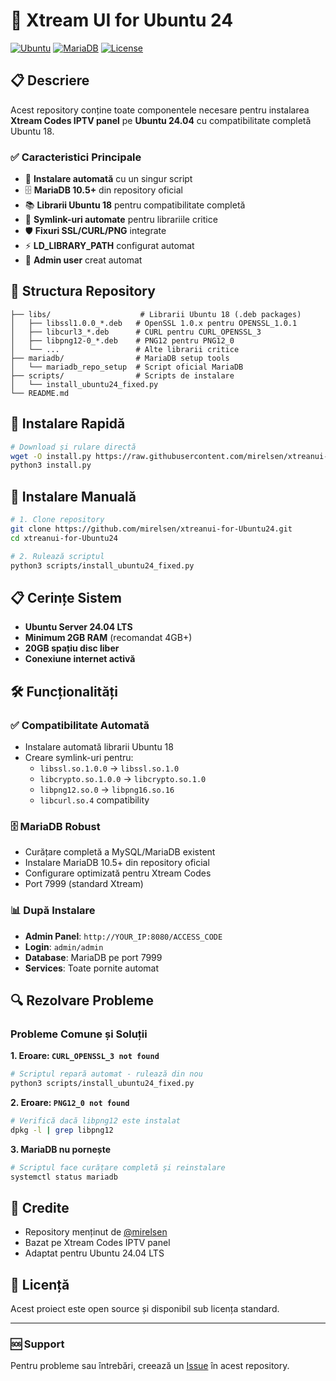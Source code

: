 # 🚀 Xtream UI for Ubuntu 24

[![Ubuntu](https://img.shields.io/badge/Ubuntu-24.04-orange.svg)](https://releases.ubuntu.com/24.04/)
[![MariaDB](https://img.shields.io/badge/MariaDB-10.5%2B-blue.svg)](https://mariadb.org/)
[![License](https://img.shields.io/badge/License-Open%20Source-green.svg)](LICENSE)

## 📋 Descriere

Acest repository conține toate componentele necesare pentru instalarea **Xtream Codes IPTV panel** pe **Ubuntu 24.04** cu compatibilitate completă Ubuntu 18.

### ✅ **Caracteristici Principale**

- 🔧 **Instalare automată** cu un singur script
- 🗄️ **MariaDB 10.5+** din repository oficial
- 📚 **Librarii Ubuntu 18** pentru compatibilitate completă
- 🔗 **Symlink-uri automate** pentru librariile critice
- 🛡️ **Fixuri SSL/CURL/PNG** integrate
- ⚡ **LD_LIBRARY_PATH** configurat automat
- 👤 **Admin user** creat automat

## 📂 Structura Repository

```
├── libs/                    # Librarii Ubuntu 18 (.deb packages)
│   ├── libssl1.0.0_*.deb   # OpenSSL 1.0.x pentru OPENSSL_1.0.1
│   ├── libcurl3_*.deb      # CURL pentru CURL_OPENSSL_3
│   ├── libpng12-0_*.deb    # PNG12 pentru PNG12_0
│   └── ...                 # Alte librarii critice
├── mariadb/                # MariaDB setup tools
│   └── mariadb_repo_setup  # Script oficial MariaDB
├── scripts/                # Scripts de instalare
│   └── install_ubuntu24_fixed.py
└── README.md
```

## 🚀 Instalare Rapidă

```bash
# Download și rulare directă
wget -O install.py https://raw.githubusercontent.com/mirelsen/xtreanui-for-Ubuntu24/main/scripts/install_ubuntu24_fixed.py
python3 install.py
```

## 🔧 Instalare Manuală

```bash
# 1. Clone repository
git clone https://github.com/mirelsen/xtreanui-for-Ubuntu24.git
cd xtreanui-for-Ubuntu24

# 2. Rulează scriptul
python3 scripts/install_ubuntu24_fixed.py
```

## 📋 Cerințe Sistem

- **Ubuntu Server 24.04 LTS**
- **Minimum 2GB RAM** (recomandat 4GB+)
- **20GB spațiu disc liber**
- **Conexiune internet activă**

## 🛠️ Funcționalități

### ✅ **Compatibilitate Automată**
- Instalare automată librarii Ubuntu 18
- Creare symlink-uri pentru:
  - `libssl.so.1.0.0` → `libssl.so.1.0`
  - `libcrypto.so.1.0.0` → `libcrypto.so.1.0`
  - `libpng12.so.0` → `libpng16.so.16`
  - `libcurl.so.4` compatibility

### 🗄️ **MariaDB Robust**
- Curățare completă a MySQL/MariaDB existent
- Instalare MariaDB 10.5+ din repository oficial
- Configurare optimizată pentru Xtream Codes
- Port 7999 (standard Xtream)

### 📊 **După Instalare**
- **Admin Panel**: `http://YOUR_IP:8080/ACCESS_CODE`
- **Login**: `admin/admin`
- **Database**: MariaDB pe port 7999
- **Services**: Toate pornite automat

## 🔍 Rezolvare Probleme

### Probleme Comune și Soluții

**1. Eroare: `CURL_OPENSSL_3 not found`**
```bash
# Scriptul repară automat - rulează din nou
python3 scripts/install_ubuntu24_fixed.py
```

**2. Eroare: `PNG12_0 not found`**
```bash
# Verifică dacă libpng12 este instalat
dpkg -l | grep libpng12
```

**3. MariaDB nu pornește**
```bash
# Scriptul face curățare completă și reinstalare
systemctl status mariadb
```

## 📝 Credite

- Repository menținut de [@mirelsen](https://github.com/mirelsen)
- Bazat pe Xtream Codes IPTV panel
- Adaptat pentru Ubuntu 24.04 LTS

## 📄 Licență

Acest proiect este open source și disponibil sub licența standard.

---

### 🆘 Support

Pentru probleme sau întrebări, creează un [Issue](https://github.com/mirelsen/xtreanui-for-Ubuntu24/issues) în acest repository. 